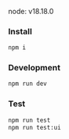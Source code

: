 node: v18.18.0
### Install
```bash 
npm i
```

### Development
```bash
npm run dev
```

### Test
```bash
npm run test
npm run test:ui
``` 
